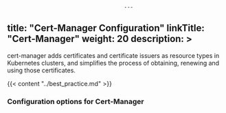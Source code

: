                                           ---
title: "Cert-Manager Configuration"
linkTitle: "Cert-Manager"
weight: 20
description: >
---

cert-manager adds certificates and certificate issuers as resource types in Kubernetes clusters, and simplifies the process of obtaining, renewing and using those certificates.

{{< content "../best_practice.md" >}}

### Configuration options for Cert-Manager
